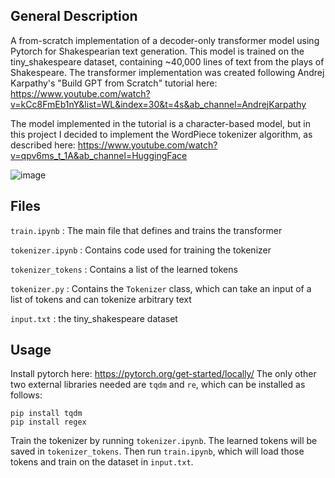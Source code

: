 ## General Description

A from-scratch implementation of a decoder-only transformer model using Pytorch for Shakespearian text generation. This model is trained on the tiny_shakespeare dataset, containing ~40,000 lines of text from the plays of Shakespeare. The transformer implementation was created following Andrej Karpathy's "Build GPT from Scratch" tutorial here: https://www.youtube.com/watch?v=kCc8FmEb1nY&list=WL&index=30&t=4s&ab_channel=AndrejKarpathy

The model implemented in the tutorial is a character-based model, but in this project I decided to implement the WordPiece tokenizer algorithm, as described here: https://www.youtube.com/watch?v=qpv6ms_t_1A&ab_channel=HuggingFace

![image](https://github.com/YashSax/gpt-from-scratch/assets/46911428/e0e1d5da-5caa-4343-89c8-959f7e219dc8)


## Files

`train.ipynb` : The main file that defines and trains the transformer


`tokenizer.ipynb` : Contains code used for training the tokenizer


`tokenizer_tokens` : Contains a list of the learned tokens


`tokenizer.py` : Contains the `Tokenizer` class, which can take an input of a list of tokens and can tokenize arbitrary text

`input.txt` : the tiny_shakespeare dataset

## Usage

Install pytorch here: https://pytorch.org/get-started/locally/
The only other two external libraries needed are `tqdm` and `re`, which can be installed as follows:

```
pip install tqdm
pip install regex
```

Train the tokenizer by running `tokenizer.ipynb`. The learned tokens will be saved in `tokenizer_tokens`. Then run `train.ipynb`, which will load those tokens and train on the dataset in `input.txt`.
